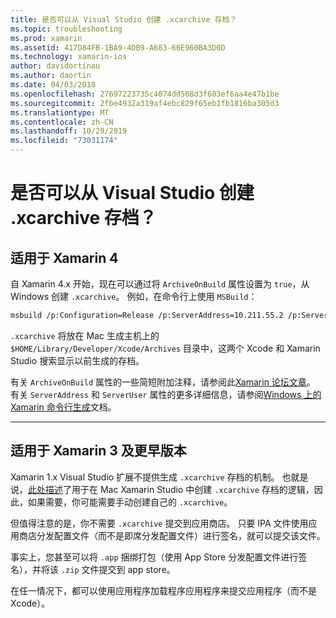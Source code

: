 ```yaml
---
title: 是否可以从 Visual Studio 创建 .xcarchive 存档？
ms.topic: troubleshooting
ms.prod: xamarin
ms.assetid: 417D84FB-1BA9-4DB9-A683-66E960BA3D0D
ms.technology: xamarin-ios
author: davidortinau
ms.author: daortin
ms.date: 04/03/2018
ms.openlocfilehash: 27697223735c4074dd508d3f603ef6aa4e47b1be
ms.sourcegitcommit: 2fbe4932a319af4ebc829f65eb1fb1816ba305d3
ms.translationtype: MT
ms.contentlocale: zh-CN
ms.lasthandoff: 10/29/2019
ms.locfileid: "73031174"
---
```

# <a name="is-it-possible-to-create-a-xcarchive-archive-from-visual-studio"></a>是否可以从 Visual Studio 创建 .xcarchive 存档？

## <a name="for-xamarin-4"></a>适用于 Xamarin 4

自 Xamarin 4.x 开始，现在可以通过将 `ArchiveOnBuild` 属性设置为 `true`，从 Windows 创建 `.xcarchive`。 例如，在命令行上使用 `MSBuild`：

```bash
msbuild /p:Configuration=Release /p:ServerAddress=10.211.55.2 /p:ServerUser=xamUser /p:Platform=iPhone /p:ArchiveOnBuild=true /t:"Build" MyProject.csproj
```

`.xcarchive` 将放在 Mac 生成主机上的 `$HOME/Library/Developer/Xcode/Archives` 目录中，这两个 Xcode 和 Xamarin Studio 搜索显示以前生成的存档。

有关 `ArchiveOnBuild` 属性的一些简短附加注释，请参阅此[Xamarin 论坛文章](https://forums.xamarin.com/discussion/comment/156635/#Comment_156635)。 有关 `ServerAddress` 和 `ServerUser` 属性的更多详细信息，请参阅[Windows 上的 Xamarin 命令行生成](~/ios/get-started/installation/windows/connecting-to-mac/index.md)文档。

* * *

## <a name="for-xamarin-3-and-earlier"></a>适用于 Xamarin 3 及更早版本

Xamarin 1.x Visual Studio 扩展不提供生成 `.xcarchive` 存档的机制。 也就是说，[此处描述](https://bugzilla.xamarin.com/show_bug.cgi?id=35#c5)了用于在 Mac Xamarin Studio 中创建 `.xcarchive` 存档的逻辑，因此，如果需要，你可能需要手动创建自己的 `.xcarchive`。

但值得注意的是，你不需要 `.xcarchive` 提交到应用商店。 只要 IPA 文件使用应用商店分发配置文件（而不是即席分发配置文件）进行签名，就可以提交该文件。

事实上，您甚至可以将 `.app` 捆绑打包（使用 App Store 分发配置文件进行签名），并将该 `.zip` 文件提交到 app store。

在任一情况下，都可以使用应用程序加载程序应用程序来提交应用程序（而不是 Xcode）。
